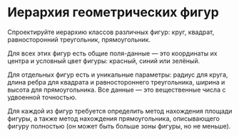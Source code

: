 <h1>Иерархия геометрических фигур</h1>

<p>Спроектируйте иерархию классов различных фигур: круг, квадрат, равносторонний треугольник, прямоугольник.</p>

<p>Для всех этих фигур есть общие поля-данные — это координаты их центра и условный цвет фигуры: красный, синий или зелёный.</p>

<p>Для отдельных фигур есть и уникальные параметры: радиус для круга, длина ребра для квадрата и равностороннего треугольника, ширина и высота для прямоугольника. Все данные — это вещественные числа с удвоенной точностью.</p>

<p>Для каждой из фигур требуется определить метод нахождения площади фигуры, а также метод нахождения прямоугольника, описывающего фигуру полностью (он может быть больше зоны фигуры, но не меньше).</p>

